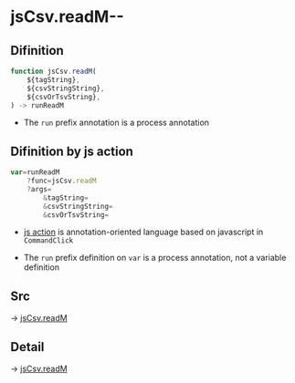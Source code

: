 # jsCsv.readM--

## Difinition

```js.js
function jsCsv.readM(
	${tagString},
	${csvStringString},
	${csvOrTsvString},
) -> runReadM
```

- The `run` prefix annotation is a process annotation


## Difinition by js action

```js.js
var=runReadM
	?func=jsCsv.readM
	?args=
		&tagString=
		&csvStringString=
		&csvOrTsvString=
```

- [js action](#) is annotation-oriented language based on javascript in `CommandClick`

- The `run` prefix definition on `var` is a process annotation, not a variable definition

## Src

-> [jsCsv.readM](https://github.com/puutaro/CommandClick/blob/master/app/src/main/java/com/puutaro/commandclick/fragment_lib/terminal_fragment/js_interface/JsCsv.kt#L155)

## Detail

-> [jsCsv.readM](https://github.com/puutaro/CommandClick/blob/master/md/developer/js_interface/details/JsCsv/readM.md)
